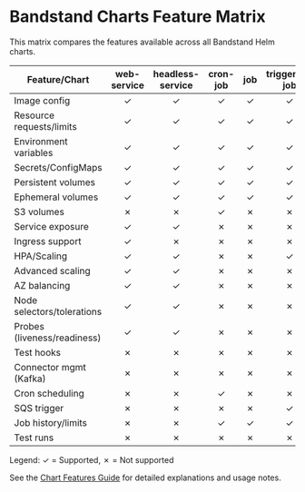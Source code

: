 # Bandstand Charts Feature Matrix

This matrix compares the features available across all Bandstand Helm charts.

| Feature/Chart                | web-service | headless-service | cron-job | job | triggered-job | test-runner | confluent-connect |
|------------------------------|:-----------:|:----------------:|:--------:|:---:|:-------------:|:-----------:|:-----------------:|
| Image config                 |      ✓      |        ✓         |    ✓     |  ✓  |      ✓        |      ✓      |        ✓          |
| Resource requests/limits     |      ✓      |        ✓         |    ✓     |  ✓  |      ✓        |      ✓      |        ✓          |
| Environment variables        |      ✓      |        ✓         |    ✓     |  ✓  |      ✓        |      ✓      |        ✓          |
| Secrets/ConfigMaps           |      ✓      |        ✓         |    ✓     |  ✓  |      ✓        |      ✓      |        ✓          |
| Persistent volumes           |      ✓      |        ✓         |    ✓     |  ✓  |      ✓        |      ✗      |        ✗          |
| Ephemeral volumes            |      ✓      |        ✓         |    ✓     |  ✓  |      ✓        |      ✗      |        ✗          |
| S3 volumes                   |      ✗      |        ✗         |    ✓     |  ✗  |      ✗        |      ✗      |        ✗          |
| Service exposure             |      ✓      |        ✓         |    ✗     |  ✗  |      ✗        |      ✗      |        ✓          |
| Ingress support              |      ✓      |        ✗         |    ✗     |  ✗  |      ✗        |      ✗      |        ✓          |
| HPA/Scaling                  |      ✓      |        ✓         |    ✗     |  ✗  |      ✓        |      ✗      |        ✓          |
| Advanced scaling             |      ✓      |        ✓         |    ✗     |  ✗  |      ✗        |      ✗      |        ✗          |
| AZ balancing                 |      ✓      |        ✓         |    ✗     |  ✗  |      ✗        |      ✗      |        ✗          |
| Node selectors/tolerations   |      ✓      |        ✓         |    ✗     |  ✗  |      ✗        |      ✗      |        ✗          |
| Probes (liveness/readiness)  |      ✓      |        ✓         |    ✗     |  ✗  |      ✗        |      ✗      |        ✗          |
| Test hooks                   |      ✗      |        ✗         |    ✗     |  ✗  |      ✗        |      ✓      |        ✗          |
| Connector mgmt (Kafka)       |      ✗      |        ✗         |    ✗     |  ✗  |      ✗        |      ✗      |        ✓          |
| Cron scheduling              |      ✗      |        ✗         |    ✓     |  ✗  |      ✗        |      ✗      |        ✗          |
| SQS trigger                  |      ✗      |        ✗         |    ✗     |  ✗  |      ✓        |      ✗      |        ✗          |
| Job history/limits           |      ✗      |        ✗         |    ✓     |  ✓  |      ✓        |      ✗      |        ✗          |
| Test runs                    |      ✗      |        ✗         |    ✗     |  ✗  |      ✗        |      ✓      |        ✗          |

Legend: ✓ = Supported, ✗ = Not supported

See the [Chart Features Guide](./chart-features-guide.md) for detailed explanations and usage notes.
